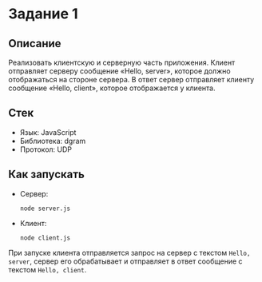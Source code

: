 # Задание 1

## Описание

Реализовать клиентскую и серверную часть приложения. Клиент отправляет серверу сообщение «Hello, server», которое должно отображаться на стороне сервера. В ответ сервер отправляет клиенту сообщение «Hello, client», которое отображается у клиента.

## Стек

- Язык: JavaScript
- Библиотека: dgram
- Протокол: UDP

## Как запускать

- Сервер:
    ```
    node server.js
    ```
- Клиент:
    ```
    node client.js
    ```

При запуске клиента отправляется запрос на сервер с текстом `Hello, server`, сервер его обрабатывает и отправляет в ответ сообщение с текстом `Hello, client`.